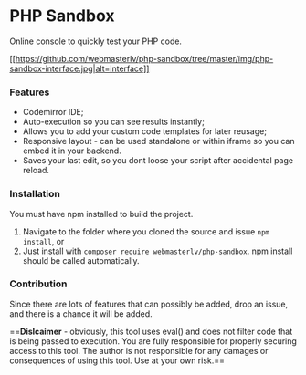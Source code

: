 # PHP Sandbox

Online console to quickly test your PHP code.

[[https://github.com/webmasterlv/php-sandbox/tree/master/img/php-sandbox-interface.jpg|alt=interface]]

### Features

- Codemirror IDE;
- Auto-execution so you can see results instantly;
- Allows you to add your custom code templates for later reusage;
- Responsive layout - can be used standalone or within iframe so you can embed it in your backend.
- Saves your last edit, so you dont loose your script after accidental page reload.

### Installation
You must have npm installed to build the project.

1. Navigate to the folder where you cloned the source and issue `npm install`, or
2. Just install with `composer require webmasterlv/php-sandbox`. npm install should be called automatically.

### Contribution
Since there are lots of features that can possibly be added, drop an issue, and there is a chance it will be added.

==**Dislcaimer** - obviously, this tool uses eval() and does not filter code that is being passed to execution. You are fully responsible for properly securing access to this tool. The author is not responsible for any damages or consequences of using this tool. Use at your own risk.==


